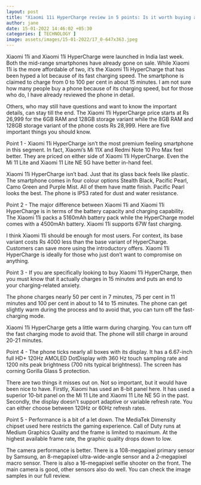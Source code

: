 ```yaml
---
layout: post
title: "Xiaomi 11i HyperCharge review in 5 points: Is it worth buying at Rs 26,999?"
author: jane 
date: 15-01-2022 14:46:02 +05:30 
categories: [ TECHNOLOGY ] 
image: assets/images/15-01-2022/17_0-647x363.jpeg
---
```

Xiaomi 11i and Xiaomi 11i HyperCharge were launched in India last week. Both the mid-range smartphones have already gone on sale. While Xiaomi 11i is the more affordable of two, it’s the Xiaomi 11i HyperCharge that has been hyped a lot because of its fast charging speed. The smartphone is claimed to charge from 0 to 100 per cent in about 15 minutes. I am not sure how many people buy a phone because of its charging speed, but for those who do, I have already reviewed the phone in detail.

Others, who may still have questions and want to know the important details, can stay till the end. The Xiaomi 11i HyperCharge price starts at Rs 26,999 for the 6GB RAM and 128GB storage variant while the 8GB RAM and 128GB storage variant of the phone costs Rs 28,999. Here are five important things you should know.

Point 1 - Xiaomi 11i HyperCharge isn’t the most premium feeling smartphone in this segment. In fact, Xiaomi’s Mi 11X and Redmi Note 10 Pro Max feel better. They are priced on either side of Xiaomi 11i HyperCharge. Even the Mi 11 Lite and Xiaomi 11 Lite NE 5G have better in-hand feel.

Xiaomi 11i HyperCharge isn’t bad. Just that its glass back feels like plastic. The smartphone comes in four colour options Stealth Black, Pacific Pearl, Camo Green and Purple Mist. All of them have matte finish. Pacific Pearl looks the best. The phone is IP53 rated for dust and water resistance.

Point 2 - The major difference between Xiaomi 11i and Xiaomi 11i HyperCharge is in terms of the battery capacity and charging capability. The Xiaomi 11i packs a 5160mAh battery pack while the HyperCharge model comes with a 4500mAh battery. Xiaomi 11i supports 67W fast charging.

I think Xiaomi 11i should be enough for most users. For context, its base variant costs Rs 4000 less than the base variant of HyperCharge. Customers can save more using the introductory offers. Xiaomi 11i HyperCharge is ideally for those who just don’t want to compromise on anything.

Point 3 - If you are specifically looking to buy Xiaomi 11i HyperCharge, then you must know that it actually charges in 15 minutes and puts an end to your charging-related anxiety.

The phone charges nearly 50 per cent in 7 minutes, 75 per cent in 11 minutes and 100 per cent in about to 14 to 15 minutes. The phone can get slightly warm during the process and to avoid that, you can turn off the fast-charging mode.

Xiaomi 11i HyperCharge gets a little warm during charging. You can turn off the fast charging mode to avoid that. The phone will still charge in around 20-21 minutes.

Point 4 - The phone ticks nearly all boxes with its display. It has a 6.67-inch full HD+ 120Hz AMOLED DotDisplay with 360 Hz touch sampling rate and 1200 nits peak brightness (700 nits typical brightness). The screen has corning Gorilla Glass 5 protection.

There are two things it misses out on. Not so important, but it would have been nice to have. Firstly, Xiaomi has used an 8-bit panel here. It has used a superior 10-bit panel on the Mi 11 Lite and Xiaomi 11 Lite NE 5G in the past. Secondly, the display doesn’t support adaptive or variable refresh rate. You can either choose between 120Hz or 60Hz refresh rates.

Point 5 - Performance is a bit of a let down. The MediaTek Dimensity chipset used here restricts the gaming experience. Call of Duty runs at Medium Graphics Quality and the frame is limited to maximum. At the highest available frame rate, the graphic quality drops down to low.

The camera performance is better. There is a 108-megapixel primary sensor by Samsung, an 8-megapixel ultra-wide-angle sensor and a 2-megapixel macro sensor. There is also a 16-megapixel selfie shooter on the front. The main camera is good, other sensors also do well. You can check the image samples in our full review.